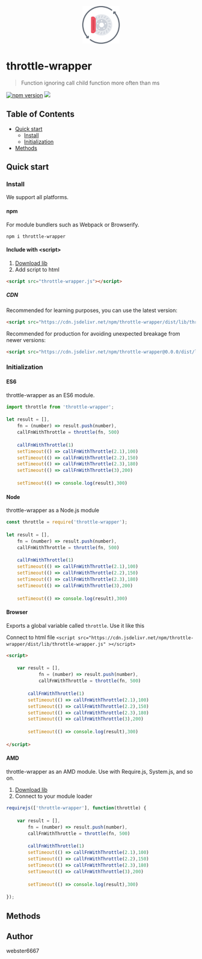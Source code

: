 <p align="center" style="text-align:center">
    <img src="./illustration.svg" alt="illustration" width="100"/>
</p>

# throttle-wrapper

> Function ignoring call child function more often than ms

[![npm version](https://badge.fury.io/js/throttle-wrapper.svg)](https://www.npmjs.com/package/throttle-wrapper)
[![](https://data.jsdelivr.com/v1/package/npm/throttle-wrapper/badge)](https://www.jsdelivr.com/package/npm/throttle-wrapper)


## Table of Contents

- [Quick start](#quick-start)
  - [Install](#install)
  - [Initialization](#initialization)
- [Methods](#methods)

## Quick start

### Install

We support all platforms.

#### npm

For module bundlers such as Webpack or Browserify.

```shell
npm i throttle-wrapper
```

#### Include with &lt;script&gt;

1. <a href="https://cdn.jsdelivr.net/npm/throttle-wrapper/dist/lib/throttle-wrapper.js" target="_blank">Download lib</a>
2. Add script to html

```html
<script src="throttle-wrapper.js"></script>
```

##### CDN

Recommended for learning purposes, you can use the latest version:

```html
<script src="https://cdn.jsdelivr.net/npm/throttle-wrapper/dist/lib/throttle-wrapper.js"></script>
```

Recommended for production for avoiding unexpected breakage from newer versions:

```html
<script src="https://cdn.jsdelivr.net/npm/throttle-wrapper@0.0.0/dist/lib/throttle-wrapper.js"></script>
```

### Initialization

#### ES6

throttle-wrapper as an ES6 module.

```js
import throttle from 'throttle-wrapper';

let result = [],
    fn = (number) => result.push(number),
    callFnWithThrottle = throttle(fn, 500)

    callFnWithThrottle(1)
    setTimeout(() => callFnWithThrottle(2.1),100)
    setTimeout(() => callFnWithThrottle(2.2),150)
    setTimeout(() => callFnWithThrottle(2.3),180)
    setTimeout(() => callFnWithThrottle(3),200)

    setTimeout(() => console.log(result),300)

```

#### Node

throttle-wrapper as a Node.js module

```js
const throttle = require('throttle-wrapper');

let result = [],
    fn = (number) => result.push(number),
    callFnWithThrottle = throttle(fn, 500)

    callFnWithThrottle(1)
    setTimeout(() => callFnWithThrottle(2.1),100)
    setTimeout(() => callFnWithThrottle(2.2),150)
    setTimeout(() => callFnWithThrottle(2.3),180)
    setTimeout(() => callFnWithThrottle(3),200)

    setTimeout(() => console.log(result),300)

```

#### Browser

Exports a global variable called `throttle`. Use it like this

Connect to html file ```<script src="https://cdn.jsdelivr.net/npm/throttle-wrapper/dist/lib/throttle-wrapper.js" ></script>```

```html
<script>

    var result = [],
            fn = (number) => result.push(number),
            callFnWithThrottle = throttle(fn, 500)

        callFnWithThrottle(1)
        setTimeout(() => callFnWithThrottle(2.1),100)
        setTimeout(() => callFnWithThrottle(2.2),150)
        setTimeout(() => callFnWithThrottle(2.3),180)
        setTimeout(() => callFnWithThrottle(3),200)

        setTimeout(() => console.log(result),300)

</script>
```

#### AMD

throttle-wrapper as an AMD module. Use with Require.js, System.js, and so on.

1. <a href="https://cdn.jsdelivr.net/npm/throttle-wrapper/dist/lib/throttle-wrapper.js" target="_blank">Download lib</a>
2. Connect to your module loader

```js
requirejs(['throttle-wrapper'], function(throttle) {

    var result = [],
        fn = (number) => result.push(number),
        callFnWithThrottle = throttle(fn, 500)

        callFnWithThrottle(1)
        setTimeout(() => callFnWithThrottle(2.1),100)
        setTimeout(() => callFnWithThrottle(2.2),150)
        setTimeout(() => callFnWithThrottle(2.3),180)
        setTimeout(() => callFnWithThrottle(3),200)

        setTimeout(() => console.log(result),300)

});
```

## Methods


## Author

webster6667
